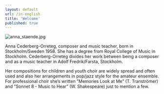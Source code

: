 ```yaml
---
layout: default
url: /in-english
title: 'Welcome'
published: true
---
```


![anna_staende.jpg]({{site.baseurl}}/src/render/anna_blomma.jpg)

Anna Cederberg-Orreteg, composer and music teacher, born in Stockholm/Sweden 1958. She has a degree from Royal College of Music in Stockholm. Cederberg-Orreteg divides her work between being a composer and as a music teacher in Adolf Fredrik/Farsta, Stockholm. 

Her compositions for children and youth choir are widely spread and often used and also her arrangements in pop/jazz style for the amateur ensemble. For professional choir she’s written ”Memories Look at Me” (T. Tranströmer) and ”Sonnet 8 - Music to Hear” (W. Shakespeare) just to mention a few.
